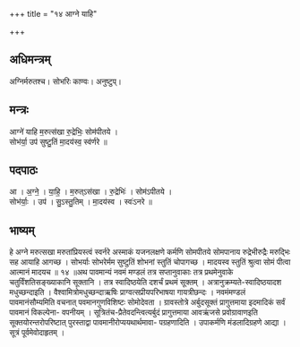 +++
title = "१४ आग्ने याहि"

+++
## अधिमन्त्रम्
अग्निर्मरुतश्च। सोभरिः काण्वः। अनुष्टुप्।

## मन्त्रः
आग्ने॑ याहि म॒रुत्स॑खा रु॒द्रेभिः॒ सोम॑पीतये ।  
सोभ॑र्या॒ उप॑ सुष्टु॒तिं मा॒दय॑स्व॒ स्व॑र्णरे ॥

## पदपाठः
आ । अ॒ग्ने॒ । या॒हि॒ । म॒रुत्ऽस॑खा । रु॒द्रेभिः॑ । सोम॑ऽपीतये ।  
सोभ॑र्याः॒ । उप॑ । सु॒ऽस्तु॒तिम् । मा॒दय॑स्व । स्वः॑ऽनरे ॥

## भाष्यम्
हे अग्ने मरुत्सखा मरुतांप्रियस्त्वं स्वर्नरे अस्माकं यजनलक्षणे कर्मणि सोमपीतये सोमपानाय रुद्रेभीरुद्रैः मरुद्भिः सह आयाहि आगच्छ । सोभर्याः सोभरेर्मम सुष्टुतिं शोभनां स्तुतिं चोपागच्छ । मादयस्व स्तुतिं श्रुत्वा सोमं पीत्वा आत्मानं मादयच ॥ १४ ॥अथ पावमान्यं नवमं मण्डलं तत्र सप्तानुवाकाः तत्र प्रथमेनुवाके चतुर्विंशतिसङ्ख्याकानि सूक्तानि । तत्र स्वादिष्ठयेति दशर्चं प्रथमं सूक्तम् । अत्रानुक्रम्यते-स्वादिष्ठयादश मधुच्छन्दाइति । वैश्वामित्रोमधुच्छन्दाऋषिः प्राग्वत्सप्रीयपरिभाषया गायत्रीछन्दः । नवमंमण्डलं पावमानंसौम्यमिति वचनात् पवमानगुणविशिष्टः सोमोदेवता । ग्रावस्तोत्रे अर्बुदसूक्तं प्रागुत्तमाया इदमादिकं सर्वं पावमानं विकल्पेना- वपनीयम् । सूत्रितंच-प्रैतेवदन्त्वित्यर्बुदं प्रागुत्तमाया आवऋंजसे प्रवोग्रावाणइति सूक्तयोरन्तरोपरिष्टात् पुरस्ताद्वा पावमानीरोप्ययथार्थमावा- पग्रहणादिति । उपाकर्मणि मंडलादिग्रहणे आद्या । सूत्रं पूर्वमेवोदाहृतम् ।